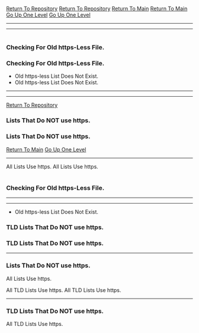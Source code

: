 [Return To Repository](https://github.com/DigitalWarrior/piholeparser/)
[Return To Repository](https://github.com/DigitalWarrior/piholeparser/)
[Return To Main](https://github.com/DigitalWarrior/piholeparser/blob/master/RecentRunLogs/Mainlog.md)
[Return To Main](https://github.com/DigitalWarrior/piholeparser/blob/master/RecentRunLogs/Mainlog.md)
[Go Up One Level](https://github.com/DigitalWarrior/piholeparser/blob/master/RecentRunLogs/TopLevelScripts/10-Running-Initial-Tasks.md)
[Go Up One Level](https://github.com/DigitalWarrior/piholeparser/blob/master/RecentRunLogs/TopLevelScripts/10-Running-Initial-Tasks.md)
____________________________________
____________________________________
# 
# 
### Checking For Old https-Less File.
### Checking For Old https-Less File.
* Old https-less List Does Not Exist.
* Old https-less List Does Not Exist.


___________________________________________________________________
___________________________________________________________________
[Return To Repository](https://github.com/DigitalWarrior/piholeparser/)
### Lists That Do NOT use https.
### Lists That Do NOT use https.
[Return To Main](https://github.com/DigitalWarrior/piholeparser/blob/master/RecentRunLogs/Mainlog.md)
[Go Up One Level](https://github.com/DigitalWarrior/piholeparser/blob/master/RecentRunLogs/TopLevelScripts/10-Running-Initial-Tasks.md)
____________________________________
All Lists Use https.
All Lists Use https.
# 


### Checking For Old https-Less File.
___________________________________________________________________
___________________________________________________________________
* Old https-less List Does Not Exist.
### TLD Lists That Do NOT use https.
### TLD Lists That Do NOT use https.

___________________________________________________________________
### Lists That Do NOT use https.
All Lists Use https.

All TLD Lists Use https.
All TLD Lists Use https.
___________________________________________________________________
### TLD Lists That Do NOT use https.
All TLD Lists Use https.
